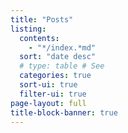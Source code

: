 ```yaml
---
title: "Posts"
listing:
  contents:
    - "*/index.*md"
  sort: "date desc"
  # type: table # See 
  categories: true
  sort-ui: true  
  filter-ui: true
page-layout: full
title-block-banner: true
---
```



